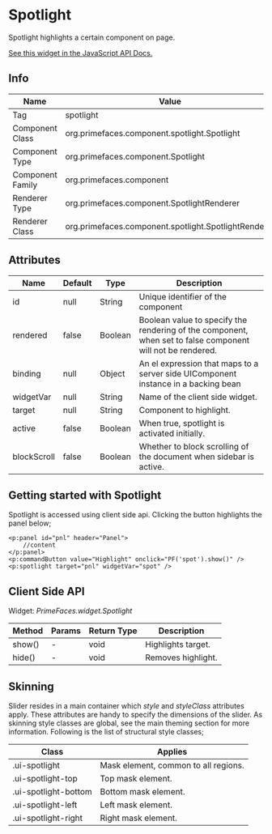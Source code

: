 # Spotlight

Spotlight highlights a certain component on page.

[See this widget in the JavaScript API Docs.](../jsdocs/classes/primefaces.widget.spotlight.html)

## Info

| Name | Value |
| --- | --- |
| Tag | spotlight
| Component Class | org.primefaces.component.spotlight.Spotlight
| Component Type | org.primefaces.component.Spotlight
| Component Family | org.primefaces.component |
| Renderer Type | org.primefaces.component.SpotlightRenderer
| Renderer Class | org.primefaces.component.spotlight.SpotlightRenderer

## Attributes

| Name | Default | Type | Description | 
| --- | --- | --- | --- |
id | null | String | Unique identifier of the component
rendered | false | Boolean | Boolean value to specify the rendering of the component, when set to false component will not be rendered.
binding | null | Object | An el expression that maps to a server side UIComponent instance in a backing bean
widgetVar | null | String | Name of the client side widget.
target | null | String | Component to highlight.
active | false | Boolean | When true, spotlight is activated initially.
blockScroll | false | Boolean | Whether to block scrolling of the document when sidebar is active.

## Getting started with Spotlight
Spotlight is accessed using client side api. Clicking the button highlights the panel below;

```xhtml
<p:panel id="pnl" header="Panel">
    //content
</p:panel>
<p:commandButton value="Highlight" onclick="PF('spot').show()" />
<p:spotlight target="pnl" widgetVar="spot" />
```
## Client Side API
Widget: _PrimeFaces.widget.Spotlight_

| Method | Params | Return Type | Description | 
| --- | --- | --- | --- | 
show() | - | void | Highlights target.
hide() | - | void | Removes highlight.

## Skinning
Slider resides in a main container which _style_ and _styleClass_ attributes apply. These attributes are
handy to specify the dimensions of the slider. As skinning style classes are global, see the main
theming section for more information. Following is the list of structural style classes;

| Class | Applies | 
| --- | --- | 
.ui-spotlight | Mask element, common to all regions.
.ui-spotlight-top | Top mask element.
.ui-spotlight-bottom | Bottom mask element.
.ui-spotlight-left | Left mask element.
.ui-spotlight-right | Right mask element.